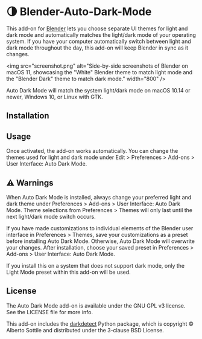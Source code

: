 # 🌗 Blender-Auto-Dark-Mode
This add-on for [Blender](https://www.blender.org) lets you choose separate UI themes for light and dark mode and automatically matches the light/dark mode of your operating system. If you have your computer automatically switch between light and dark mode throughout the day, this add-on will keep Blender in sync as it changes.

<img src="screenshot.png" alt="Side-by-side screenshots of Blender on macOS 11, showcasing the \"White\" Blender theme to match light mode and the \"Blender Dark\" theme to match dark mode." width="800" />

Auto Dark Mode will match the system light/dark mode on macOS 10.14 or newer, Windows 10, or Linux with GTK.

## Installation

## Usage

Once activated, the add-on works automatically. You can change the themes used for light and dark mode under Edit > Preferences > Add-ons > User Interface: Auto Dark Mode.

## ⚠️ Warnings

When Auto Dark Mode is installed, always change your preferred light and dark theme under Preferences > Add-ons > User Interface: Auto Dark Mode. Theme selections from Preferences > Themes will only last until the next light/dark mode switch occurs.

If you have made customizations to individual elements of the Blender user interface in Preferences > Themes, save your customizations as a preset before installing Auto Dark Mode. Otherwise, Auto Dark Mode will overwrite your changes. After installation, choose your saved preset in Preferences > Add-ons > User Interface: Auto Dark Mode.

If you install this on a system that does not support dark mode, only the Light Mode preset within this add-on will be used.

## License

The Auto Dark Mode add-on is available under the GNU GPL v3 license. See the LICENSE file for more info.

This add-on includes the [darkdetect](https://pypi.org/project/darkdetect/) Python package, which is copyright © Alberto Sottile and distributed under the 3-clause BSD License.
